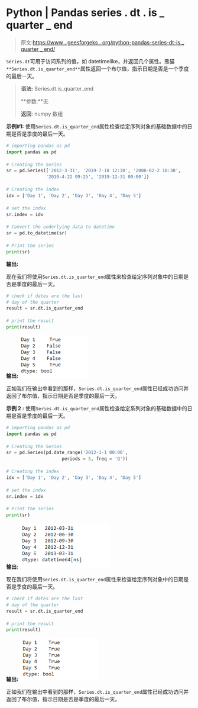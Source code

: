 # Python | Pandas series . dt . is _ quarter _ end

> 原文:[https://www . geesforgeks . org/python-pandas-series-dt-is _ quarter _ end/](https://www.geeksforgeeks.org/python-pandas-series-dt-is_quarter_end/)

`Series.dt`可用于访问系列的值，如 datetimelike，并返回几个属性。熊猫 `**Series.dt.is_quarter_end**`属性返回一个布尔值，指示日期是否是一个季度的最后一天。

> **语法:** Series.dt.is_quarter_end
> 
> **参数:**无
> 
> **返回:** numpy 数组

**示例#1:** 使用`Series.dt.is_quarter_end`属性检查给定序列对象的基础数据中的日期是否是季度的最后一天。

```py
# importing pandas as pd
import pandas as pd

# Creating the Series
sr = pd.Series(['2012-3-31', '2019-7-18 12:30', '2008-02-2 10:30',
               '2010-4-22 09:25', '2019-12-31 00:00'])

# Creating the index
idx = ['Day 1', 'Day 2', 'Day 3', 'Day 4', 'Day 5']

# set the index
sr.index = idx

# Convert the underlying data to datetime 
sr = pd.to_datetime(sr)

# Print the series
print(sr)
```

**输出:**

现在我们将使用`Series.dt.is_quarter_end`属性来检查给定序列对象中的日期是否是季度的最后一天。

```py
# check if dates are the last 
# day of the quarter
result = sr.dt.is_quarter_end

# print the result
print(result)
```

**输出:**
![](img/687af45375e9205efd9ffae2e7e98f38.png)

正如我们在输出中看到的那样，`Series.dt.is_quarter_end`属性已经成功访问并返回了布尔值，指示日期是否是季度的最后一天。

**示例 2 :** 使用`Series.dt.is_quarter_end`属性检查给定系列对象的基础数据中的日期是否是季度的最后一天。

```py
# importing pandas as pd
import pandas as pd

# Creating the Series
sr = pd.Series(pd.date_range('2012-1-1 00:00', 
                     periods = 5, freq = 'Q'))

# Creating the index
idx = ['Day 1', 'Day 2', 'Day 3', 'Day 4', 'Day 5']

# set the index
sr.index = idx

# Print the series
print(sr)
```

**输出:**
![](img/d0c8f3ab3e7aea3fc8b0e4c2008c9405.png)

现在我们将使用`Series.dt.is_quarter_end`属性来检查给定序列对象中的日期是否是季度的最后一天。

```py
# check if dates are the last 
# day of the quarter
result = sr.dt.is_quarter_end

# print the result
print(result)
```

**输出:**
![](img/636f2242b4d65e210401c4e069261589.png)

正如我们在输出中看到的那样，`Series.dt.is_quarter_end`属性已经成功访问并返回了布尔值，指示日期是否是季度的最后一天。